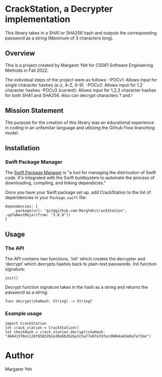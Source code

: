 # CrackStation, a Decrypter implementation

This library takes in a SHA1 or SHA256 hash and outputs the corresponding password as a string (Maximum of 3 characters long). 

## Overview
This is a project created by Margaret Yeh for CS561 Software Engineering Methods in Fall 2022. 

The individual steps of the project were as follows:
-POCv1: Allows input for single character hashes (a-z, A-Z, 0-9).
-POCv2: Allows input for 1,2 character hashes
-POCv3 (current): Allows input for 1,2,3 character hashes for both SHA1 and SHA256. Also can decrypt characters ? and !

## Mission Statement
The purpose for the creation of this library was an educational experience in coding in an unfamiliar language and utilizing the Github Flow branching model. 

## Installation

### Swift Package Manager
The [Swift Package Manager](https://www.swift.org/package-manager/) is "a tool for managing the distrivution of Swift code. It's integrated with the Swift buildsystem to automate the process of downloading, compiling, and linking dependicies."

Once you have your Swift package set up, add CrackStation to the list of dependencies in your `Package.swift` file:
```
dependencies: [ 
    .package(url: "git@github.com:MargYeh/CrackStation", .upToNextMajor(from: "3.0.0"))
]
```

## Usage
### The API
The API contains two functions, 'init' which creates the decrypter and 'decrypt' which decrypts hashes back to plain-text passwords.
Init function signature:
```
init()
```
Decrypt function signature takes in the hash as a string and returns the password as a string: 
```
func decrypt(shaHash: String) -> String?
```

### Example usage
```
import CrackStation
let crack_station = CrackStation()
let checkHash = crack_station.decrypt(shaHash: "468415f0e1128f85022b1e20e662626a3c5a77a97e33facd9064a82e0a7a71be")
```

# Author
Margaret Yeh